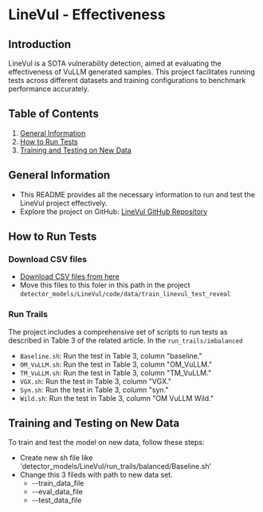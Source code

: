 # LineVul - Effectiveness

## Introduction

LineVul is a SOTA vulnerability detection, aimed at evaluating the effectiveness of VuLLM generated samples. This project facilitates running tests across different datasets and training configurations to benchmark performance accurately.

## Table of Contents

1. [General Information](#general-information)
3. [How to Run Tests](#how-to-run-tests)
4. [Training and Testing on New Data](#training-and-testing-on-new-data)

## General Information

- This README provides all the necessary information to run and test the LineVul project effectively.
- Explore the project on GitHub: [LineVul GitHub Repository](https://github.com/awsm-research/LineVul)

## How to Run Tests

### Download CSV files
- [Download CSV files from here](https://drive.google.com/file/d/1J5jljtPMJp3iB0YEu4ZPZwmtjshIBbQ4/view?usp=sharing)
- Move this files to this foler in this path in the project `detector_models/LineVul/code/data/train_linevul_test_reveal`

### Run Trails
The project includes a comprehensive set of scripts to run tests as described in Table 3 of the related article. In the `run_trails/imbalanced`
- `Baseline.sh`: Run the test in Table 3, column "baseline."
- `OM_VuLLM.sh`: Run the test in Table 3, column "OM_VuLLM."
- `TM_VuLLM.sh`: Run the test in Table 3, column "TM_VuLLM."
- `VGX.sh`: Run the test in Table 3, column "VGX."
- `Syn.sh`: Run the test in Table 3, column "syn."
- `Wild.sh`: Run the test in Table 3, column "OM VuLLM Wild."

## Training and Testing on New Data

To train and test the model on new data, follow these steps:
   - Create new sh file like 'detector_models/LineVul/run_trails/balanced/Baseline.sh'
   - Change this 3 fileds with path to new data set.
      -   --train_data_file
      -   --eval_data_file
      -   --test_data_file


